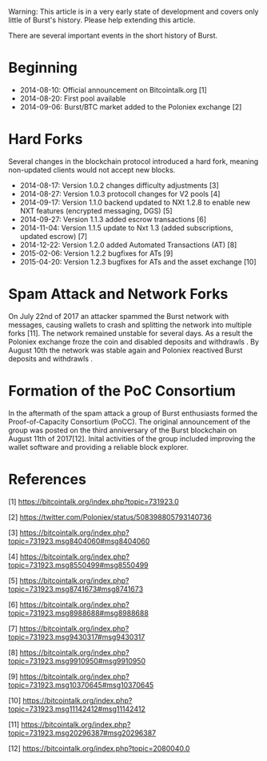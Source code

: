 Warning: This article is in a very early state of development and covers only little of Burst's history. Please help extending this article.

There are several important events in the short history of Burst.

Beginning
=========

-   2014-08-10: Official announcement on Bitcointalk.org [1]
-   2014-08-20: First pool available
-   2014-09-06: Burst/BTC market added to the Poloniex exchange [2]

Hard Forks
==========

Several changes in the blockchain protocol introduced a hard fork, meaning non-updated clients would not accept new blocks.

-   2014-08-17: Version 1.0.2 changes difficulty adjustments [3]
-   2014-08-27: Version 1.0.3 protocoll changes for V2 pools [4]
-   2014-09-17: Version 1.1.0 backend updated to NXt 1.2.8 to enable new NXT features (encrypted messaging, DGS) [5]
-   2014-09-27: Version 1.1.3 added escrow transactions [6]
-   2014-11-04: Version 1.1.5 update to Nxt 1.3 (added subscriptions, updated escrow) [7]
-   2014-12-22: Version 1.2.0 added Automated Transactions (AT) [8]
-   2015-02-06: Version 1.2.2 bugfixes for ATs [9]
-   2015-04-20: Version 1.2.3 bugfixes for ATs and the asset exchange [10]

Spam Attack and Network Forks
=============================

On July 22nd of 2017 an attacker spammed the Burst network with messages, causing wallets to crash and splitting the network into multiple forks [11]. The network remained unstable for several days. As a result the Poloniex exchange froze the coin and disabled deposits and withdrawls . By August 10th the network was stable again and Poloniex reactived Burst deposits and withdrawls .

Formation of the PoC Consortium
===============================

In the aftermath of the spam attack a group of Burst enthusiasts formed the Proof-of-Capacity Consortium (PoCC). The original announcement of the group was posted on the third anniversary of the Burst blockchain on August 11th of 2017[12]. Inital activities of the group included improving the wallet software and providing a reliable block explorer.

References
==========

<references />

[1] <https://bitcointalk.org/index.php?topic=731923.0>

[2] <https://twitter.com/Poloniex/status/508398805793140736>

[3] <https://bitcointalk.org/index.php?topic=731923.msg8404060#msg8404060>

[4] <https://bitcointalk.org/index.php?topic=731923.msg8550499#msg8550499>

[5] <https://bitcointalk.org/index.php?topic=731923.msg8741673#msg8741673>

[6] <https://bitcointalk.org/index.php?topic=731923.msg8988688#msg8988688>

[7] <https://bitcointalk.org/index.php?topic=731923.msg9430317#msg9430317>

[8] <https://bitcointalk.org/index.php?topic=731923.msg9910950#msg9910950>

[9] <https://bitcointalk.org/index.php?topic=731923.msg10370645#msg10370645>

[10] <https://bitcointalk.org/index.php?topic=731923.msg11142412#msg11142412>

[11] <https://bitcointalk.org/index.php?topic=731923.msg20296387#msg20296387>

[12] <https://bitcointalk.org/index.php?topic=2080040.0>
